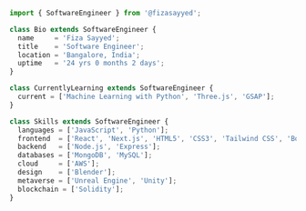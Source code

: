 

<!--
**vorpalcopper/vorpalcopper** is a ✨ _special_ ✨ repository because its `README.md` (this file) appears on your GitHub profile.

Here are some ideas to get you started:

- 🔭 I’m currently working on ...
- 🌱 I’m currently learning ...
- 👯 I’m looking to collaborate on ...
- 🤔 I’m looking for help with ...
- 💬 Ask me about ...
- 📫 How to reach me: ...
- 😄 Pronouns: ...
- ⚡ Fun fact: ...
-->

```js
import { SoftwareEngineer } from '@fizasayyed';

class Bio extends SoftwareEngineer {
  name     = 'Fiza Sayyed';
  title    = 'Software Engineer';
  location = 'Bangalore, India';
  uptime   = '24 yrs 0 months 2 days';
}

class CurrentlyLearning extends SoftwareEngineer {
  current = ['Machine Learning with Python', 'Three.js', 'GSAP'];
}

class Skills extends SoftwareEngineer {
  languages = ['JavaScript', 'Python'];
  frontend  = ['React', 'Next.js', 'HTML5', 'CSS3', 'Tailwind CSS', 'Bootstrap', 'GSAP', 'Three.js'];
  backend   = ['Node.js', 'Express'];
  databases = ['MongoDB', 'MySQL'];
  cloud     = ['AWS'];
  design    = ['Blender'];
  metaverse = ['Unreal Engine', 'Unity'];
  blockchain = ['Solidity'];
}

```
